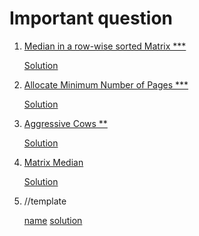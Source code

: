 # Important question

<ol>

<li>

[Median in a row-wise sorted Matrix ***](https://www.geeksforgeeks.org/problems/median-in-a-row-wise-sorted-matrix1527/1)

[Solution](https://www.youtube.com/watch?v=Q9wXgdxJq48)

</li>


<li>

[Allocate Minimum Number of Pages ***](https://www.geeksforgeeks.org/problems/allocate-minimum-number-of-pages0937/1)

[Solution ](https://www.youtube.com/watch?v=gYmWHvRHu-s&list=PLgUwDviBIf0p4ozDR_kJJkONnb1wdx2Ma&index=70)

</li>


<li>

[Aggressive Cows **](https://www.geeksforgeeks.org/problems/aggressive-cows/1)

[Solution](https://youtu.be/SiE1XFhYoaA?si=BW4oKh8ebk6joxJi)

</li>


<li>

[Matrix Median](https://www.geeksforgeeks.org/problems/allocate-minimum-number-of-pages0937/1)

[Solution](https://www.youtube.com/watch?v=Q9wXgdxJq48)

</li>


<li>
//template

[name](ling)
[solution](Link)
</li>




</ol>